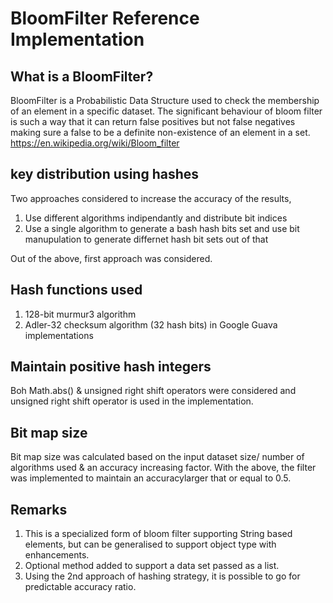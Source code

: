# BloomFilter Reference Implementation

## What is a BloomFilter?
BloomFilter is a Probabilistic Data Structure used to check the membership of an element in a specific dataset. The significant behaviour of bloom filter is such a way that it can return false positives but not false negatives making sure a false to be a definite non-existence of an element in a set.
https://en.wikipedia.org/wiki/Bloom_filter

## key distribution using hashes

Two approaches considered to increase the accuracy of the results,
1. Use different algorithms indipendantly and distribute bit indices
2. Use a single algorithm to generate a bash hash bits set and use bit manupulation to generate differnet hash bit sets out of that

Out of the above, first approach was considered.

## Hash functions used

1.  128-bit murmur3 algorithm
2.  Adler-32 checksum algorithm (32 hash bits) in Google Guava implementations

## Maintain positive hash integers

Boh Math.abs() & unsigned right shift operators were considered and unsigned right shift operator is used in the implementation.

## Bit map size

Bit map size was calculated based on the input dataset size/ number of algorithms used & an accuracy increasing factor. With the above, the filter was implemented to maintain an accuracylarger that or equal to 0.5.

## Remarks
1. This is a specialized form of bloom filter supporting String based elements, but can be generalised to support object type with enhancements.
2. Optional method added to support a data set passed as a list.
3. Using the 2nd approach of hashing strategy, it is possible to go for predictable accuracy ratio. 

